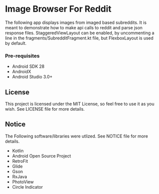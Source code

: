 # Image Browser For Reddit

The following app displays images from imaged based subreddits. It is meant to demonstrate how to make api calls to reddit and parse json response files. StaggeredViewLayout can be enabled, by uncommenting a line in the fragments/SubredditFragment.kt file, but FlexboxLayout is used by default. 

### Pre-requisites

* Android SDK 28
* AndroidX
* Android Studio 3.0+

## License

This project is licensed under the MIT License, so feel free to use it as you wish. See LICENSE file for more details.

## Notice 

The Following software/libraries were utlized. See NOTICE file for more details.

* Kotlin
* Android Open Source Project
* RetroFit
* Glide
* Gson
* RxJava
* PhotoView
* Circle Indicator
